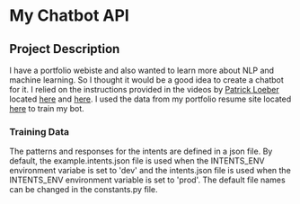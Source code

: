# My Chatbot API

## Project Description
I have a portfolio webiste and also wanted to learn more about NLP and machine learning. So I thought it would be a good idea to create a chatbot for it. I relied on the instructions provided in the videos by <a href="https://twitter.com/patloeber" target="_blank">Patrick Loeber</a> located <a href="https://www.youtube.com/playlist?list=PLqnslRFeH2UrFW4AUgn-eY37qOAWQpJyg" target="_blank">here</a> and <a href="https://www.youtube.com/watch?v=a37BL0stIuM&t=913s" target="_blank">here</a>. I used the data from my portfolio resume site located <a href="https://randr000.github.io/portfolio-resume" target="_blank">here</a> to train my bot.

### Training Data
The patterns and responses for the intents are defined in a json file. By default, the example.intents.json file is used when the INTENTS_ENV environment variabe is set to 'dev' and the intents.json file is used when the INTENTS_ENV environment variable is set to 'prod'. The default file names can be changed in the constants.py file.